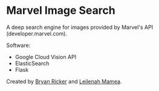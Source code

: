 # Marvel Image Search

A deep search engine for images provided by Marvel's API (developer.marvel.com).

Software:

* Google Cloud Vision API
* ElasticSearch
* Flask

Created by [Bryan Ricker](github.com/bricker) and [Leilenah Mamea](github.com/leilenah).
